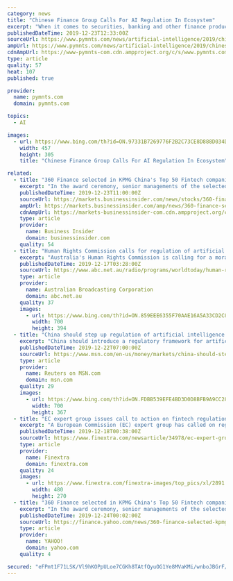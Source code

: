 ```yaml
---
category: news
title: "Chinese Finance Group Calls For AI Regulation In Ecosystem"
excerpt: "When it comes to securities, banking and other finance products which are employing technology such as a facial recognition or big data analytics, technologies to regulate that intelligent finance have lagged behind AI development, according to a report by the China Finance 40 Forum, a platform for finance policy research and academic exchange."
publishedDateTime: 2019-12-23T12:33:00Z
sourceUrl: https://www.pymnts.com/news/artificial-intelligence/2019/chinese-finance-group-calls-for-ai-regulation-in-ecosystem/
ampUrl: https://www.pymnts.com/news/artificial-intelligence/2019/chinese-finance-group-calls-for-ai-regulation-in-ecosystem/amp/
cdnAmpUrl: https://www-pymnts-com.cdn.ampproject.org/c/s/www.pymnts.com/news/artificial-intelligence/2019/chinese-finance-group-calls-for-ai-regulation-in-ecosystem/amp/
type: article
quality: 57
heat: 107
published: true

provider:
  name: pymnts.com
  domain: pymnts.com

topics:
  - AI

images:
  - url: https://www.bing.com/th?id=ON.97331B7269776F2B2C73CE8D888D034D
    width: 457
    height: 305
    title: "Chinese Finance Group Calls For AI Regulation In Ecosystem"

related:
  - title: "360 Finance selected in KPMG China's Top 50 Fintech companies"
    excerpt: "In the award ceremony, senior managements of the selected enterprises along with scholars in the fintech area launched discussions regarding the application and impact of AI in fintech, worldwide fintech innovation and cooperation, and tech-driven innovation in fintech. Mr. Haisheng Wu, CEO of 360 Finance commented: \"The top 50 leading ..."
    publishedDateTime: 2019-12-23T11:00:00Z
    sourceUrl: https://markets.businessinsider.com/news/stocks/360-finance-selected-in-kpmg-china-s-top-50-fintech-companies-1028781909
    ampUrl: https://markets.businessinsider.com/amp/news/360-finance-selected-in-kpmg-china-s-top-50-fintech-companies-1028781909
    cdnAmpUrl: https://markets-businessinsider-com.cdn.ampproject.org/c/s/markets.businessinsider.com/amp/news/360-finance-selected-in-kpmg-china-s-top-50-fintech-companies-1028781909
    type: article
    provider:
      name: Business Insider
      domain: businessinsider.com
    quality: 54
  - title: "Human Rights Commission calls for regulation of artificial intelligence"
    excerpt: "Australia's Human Rights Commission is calling for a moratorium on the introduction of some new artificial intelligence technologies, until the rights of humans can be safeguarded. And many of those inside the industry agree that the technology is taking off too fast for our legal system to keep up. The commission wants to better regulate ..."
    publishedDateTime: 2019-12-17T03:28:00Z
    sourceUrl: https://www.abc.net.au/radio/programs/worldtoday/human-rights-commission-calls-for-regulation-of-ai/11806290
    type: article
    provider:
      name: Australian Broadcasting Corporation
      domain: abc.net.au
    quality: 37
    images:
      - url: https://www.bing.com/th?id=ON.859EEE6355F70AAE16A5A33CD2C8DC86
        width: 700
        height: 394
  - title: "China should step up regulation of artificial intelligence in finance, think tank says"
    excerpt: "China should introduce a regulatory framework for artificial intelligence in the finance industry, and enhance technology used by regulators to strengthen industry-wide supervision, policy advisers at a leading think tank said on Sunday."
    publishedDateTime: 2019-12-22T07:00:00Z
    sourceUrl: https://www.msn.com/en-us/money/markets/china-should-step-up-regulation-of-artificial-intelligence-in-finance-think-tank-says/ar-BBYeHL6
    type: article
    provider:
      name: Reuters on MSN.com
      domain: msn.com
    quality: 29
    images:
      - url: https://www.bing.com/th?id=ON.FDBB539EFE4BD3D0D8BFB9A9CC286BFB
        width: 700
        height: 367
  - title: "EC expert group issues call to action on fintech regulation"
    excerpt: "A European Commission (EC) expert group has called on regulators to respond to the changing nature of fintech by adapting the rule book and legal frameworks to ... risks caused by the use of innovative technologies such as Artificial Intelligence (AI) and Distributed Ledger Technology; The need to remove fragmentation across the EU and ensure ..."
    publishedDateTime: 2019-12-18T00:38:00Z
    sourceUrl: https://www.finextra.com/newsarticle/34978/ec-expert-group-issues-call-to-action-on-fintech-regulation
    type: article
    provider:
      name: Finextra
      domain: finextra.com
    quality: 24
    images:
      - url: https://www.finextra.com/finextra-images/top_pics/xl/2891.jpg
        width: 480
        height: 270
  - title: "360 Finance selected in KPMG China's Top 50 Fintech companies"
    excerpt: "In the award ceremony, senior managements of the selected enterprises along with scholars in the fintech area launched discussions regarding the application and impact of AI in fintech, worldwide fintech innovation and cooperation, and tech-driven innovation in fintech. Mr. Haisheng Wu, CEO of 360 Finance commented: \"The top 50 leading fintech ..."
    publishedDateTime: 2019-12-24T00:02:00Z
    sourceUrl: https://finance.yahoo.com/news/360-finance-selected-kpmg-chinas-120000593.html
    type: article
    provider:
      name: YAHOO!
      domain: yahoo.com
    quality: 4

secured: "eFPmt1F71LSK/Vl9hKOPpULoe7CGKh8TAtfQyuOG1Ye8MVaKMi/wnboJBGrF/kMPDiiQwrx4SltgCQw5ogOF8f731Kit3G0hY2PLxyGXgMqpoNjaOxdQSX/XE8NU3k1Yl2khpNhoLkeZC9kAOC2ZkRUYTJvnvff59OK3gK0qzjiVh6Ahy7SsNw6Yx0gwLOpA48t0lmzed4eabBGIgRQ44iPkjhd6iXS8Udj8oPJ1VQR4WmPZJ0p6PybBW2Ph5ol7xv4eAZtfAIth5Aa7aqgAqg==;fFEBkh0IkKOtyw6vwZTYiw=="
---
```



